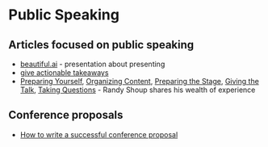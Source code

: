 # Public Speaking

## Articles focused on public speaking
- [beautiful.ai](https://www.beautiful.ai/player/-LiSV45O9K1sE8uv5oMj/On-Presentations) - presentation about presenting
- [give actionable takeaways](https://bridgetkromhout.com/blog/give-actionable-takeaways/)
- [Preparing Yourself](https://medium.com/@randyshoup/speaking-about-speaking-part-1-preparing-yourself-f3cee2cca52), 
[Organizing Content](https://medium.com/@randyshoup/speaking-about-speaking-part-2-organizing-content-c3b546c3b250),
[Preparing the Stage](https://medium.com/@randyshoup/speaking-about-speaking-part-3-preparing-the-stage-c62b6808249d),
[Giving the Talk](https://medium.com/@randyshoup/speaking-about-speaking-part-4-giving-the-talk-47698258a08d),
[Taking Questions](https://medium.com/@randyshoup/speaking-about-speaking-part-5-taking-questions-46476a57e99c) - Randy Shoup shares his wealth of experience

## Conference proposals
- [How to write a successful conference proposal](https://dave.cheney.net/2017/02/12/how-to-write-a-successful-conference-proposal)

